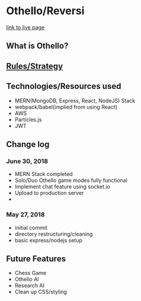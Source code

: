 # Othello/Reversi
[link to live page](http:1v1me.io)
## What is Othello?

## [Rules/Strategy](https://www.youtube.com/watch?v=Ol3Id7xYsY4)

## Technologies/Resources used
* MERN(MongoDB, Express, React, NodeJS) Stack
* webpack/babel(implied from using React)
* AWS
* Particles.js
* JWT

## Change log

### June 30, 2018
* MERN Stack completed
* Solo/Duo Othello game modes fully functional
* Implement chat feature using socket.io
* Upload to production server
* 

### May 27, 2018
* initial commit
* directory restructuring/cleaning
* basic express/nodejs setup

## Future Features
* Chess Game
* Othello AI
* Research AI
* Clean up CSS/styling
